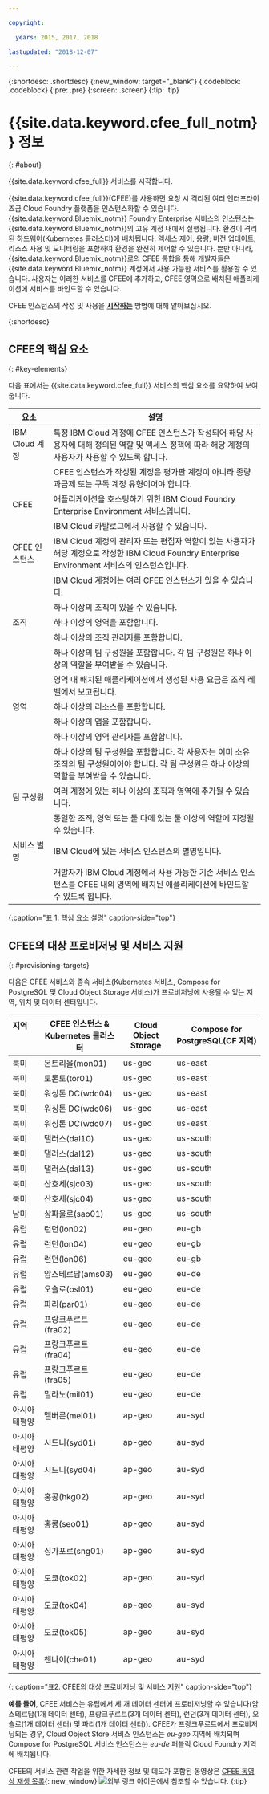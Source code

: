 ```yaml
---

copyright:

  years: 2015, 2017, 2018

lastupdated: "2018-12-07"

---
```


{:shortdesc: .shortdesc}
{:new_window: target="_blank"}
{:codeblock: .codeblock}
{:pre: .pre}
{:screen: .screen}
{:tip: .tip}

# {{site.data.keyword.cfee_full_notm}} 정보
{: #about}

{{site.data.keyword.cfee_full}} 서비스를 시작합니다.

{{site.data.keyword.cfee_full}}(CFEE)를 사용하면 요청 시 격리된 여러 엔터프라이즈급 Cloud Foundry 플랫폼을 인스턴스화할 수 있습니다. {{site.data.keyword.Bluemix_notm}} Foundry Enterprise 서비스의 인스턴스는 {{site.data.keyword.Bluemix_notm}}의 고유 계정 내에서 실행됩니다. 환경이 격리된 하드웨어(Kubernetes 클러스터)에 배치됩니다. 액세스 제어, 용량, 버전 업데이트, 리소스 사용 및 모니터링을 포함하여 환경을 완전히 제어할 수 있습니다. 뿐만 아니라, {{site.data.keyword.Bluemix_notm}}로의 CFEE 통합을 통해 개발자들은 {{site.data.keyword.Bluemix_notm}} 계정에서 사용 가능한 서비스를 활용할 수 있습니다.  사용자는 이러한 서비스를 CFEE에 추가하고, CFEE 영역으로 배치된 애플리케이션에 서비스를 바인드할 수 있습니다.

CFEE 인스턴스의 작성 및 사용을 [**시작하는**](https://console.bluemix.net/docs/cloud-foundry/getting-started.html#getting-started) 방법에 대해 알아보십시오.

{:shortdesc}

## CFEE의 핵심 요소
{: #key-elements}

다음 표에서는 {{site.data.keyword.cfee_full}} 서비스의 핵심 요소를 요약하여 보여줍니다.

|요소   |설명 |
|-----------|---------------|
|IBM Cloud 계정 |특정 IBM Cloud 계정에 CFEE 인스턴스가 작성되어 해당 사용자에 대해 정의된 역할 및 액세스 정책에 따라 해당 계정의 사용자가 사용할 수 있도록 합니다. |
||CFEE 인스턴스가 작성된 계정은 평가판 계정이 아니라 종량과금제 또는 구독 계정 유형이어야 합니다.  |
|CFEE |애플리케이션을 호스팅하기 위한 IBM Cloud Foundry Enterprise Environment 서비스입니다. |
||IBM Cloud 카탈로그에서 사용할 수 있습니다. |
|CFEE 인스턴스 |IBM Cloud 계정의 관리자 또는 편집자 역할이 있는 사용자가 해당 계정으로 작성한 IBM Cloud Foundry Enterprise Environment 서비스의 인스턴스입니다. |
||IBM Cloud 계정에는 여러 CFEE 인스턴스가 있을 수 있습니다. |
||하나 이상의 조직이 있을 수 있습니다. |
|조직 |하나 이상의 영역을 포함합니다. |
||하나 이상의 조직 관리자를 포함합니다. |
||하나 이상의 팀 구성원을 포함합니다. 각 팀 구성원은 하나 이상의 역할을 부여받을 수 있습니다. |
||영역 내 배치된 애플리케이션에서 생성된 사용 요금은 조직 레벨에서 보고됩니다. |
|영역 |하나 이상의 리소스를 포함합니다. |
||하나 이상의 앱을 포함합니다. |
||하나 이상의 영역 관리자를 포함합니다. |
||하나 이상의 팀 구성원을 포함합니다. 각 사용자는 이미 소유 조직의 팀 구성원이어야 합니다. 각 팀 구성원은 하나 이상의 역할을 부여받을 수 있습니다. |
|팀 구성원 |여러 계정에 있는 하나 이상의 조직과 영역에 추가될 수 있습니다. |
||동일한 조직, 영역 또는 둘 다에 있는 둘 이상의 역할에 지정될 수 있습니다. |
|서비스 별명 |IBM Cloud에 있는 서비스 인스턴스의 별명입니다. |
||개발자가 IBM Cloud 계정에서 사용 가능한 기존 서비스 인스턴스를 CFEE 내의 영역에 배치된 애플리케이션에 바인드할 수 있도록 합니다.|
{:caption="표 1. 핵심 요소 설명" caption-side="top"}

## CFEE의 대상 프로비저닝 및 서비스 지원
{: #provisioning-targets}

다음은 CFEE 서비스와 종속 서비스(Kubernetes 서비스, Compose for PostgreSQL 및 Cloud Object Storage 서비스)가 프로비저닝에 사용될 수 있는 지역, 위치 및 데이터 센터입니다.

|  **지역** &nbsp; &nbsp; &nbsp; &nbsp; &nbsp; &nbsp; &nbsp; &nbsp; &nbsp; &nbsp; &nbsp; &nbsp;| **CFEE 인스턴스 & Kubernetes 클러스터** | **Cloud Object Storage** | **Compose for PostgreSQL(CF 지역)** |
|----------------------------------------|-------------------|-------------------|-------------------|
|북미 | 몬트리올(mon01) | us-geo | us-east |
|북미 | 토론토(tor01) | us-geo| us-east |
|북미 | 워싱톤 DC(wdc04) | us-geo | us-east |
|북미 | 워싱톤 DC(wdc06) | us-geo | us-east | 
|북미 | 워싱톤 DC(wdc07) | us-geo | us-east |
|북미 | 댈러스(dal10) | us-geo |us-south |
|북미 | 댈러스(dal12) | us-geo |us-south |
|북미 | 댈러스(dal13) | us-geo |us-south |
|북미 | 산호세(sjc03) | us-geo |us-south |
|북미 | 산호세(sjc04) | us-geo |us-south |
|남미 &nbsp; &nbsp;| 상파울로(sao01) | us-geo |us-south |
|유럽 | 런던(lon02) |eu-geo | eu-gb |
|유럽 | 런던(lon04) |eu-geo | eu-gb |
|유럽 | 런던(lon06) |eu-geo | eu-gb | 
|유럽 | 암스테르담(ams03) |eu-geo | eu-de |
|유럽 | 오슬로(osl01) |eu-geo | eu-de | 
|유럽 | 파리(par01) |eu-geo | eu-de |
|유럽 | 프랑크푸르트(fra02) |eu-geo | eu-de |
|유럽 | 프랑크푸르트(fra04) |eu-geo | eu-de | 
|유럽 | 프랑크푸르트(fra05) |eu-geo | eu-de |
|유럽 | 밀라노(mil01) |eu-geo | eu-de |
|아시아 태평양 | 멜버른(mel01) | ap-geo | au-syd |
|아시아 태평양 | 시드니(syd01) | ap-geo | au-syd |
|아시아 태평양 | 시드니(syd04) | ap-geo | au-syd | 
|아시아 태평양 | 홍콩(hkg02) | ap-geo | au-syd |
|아시아 태평양 | 홍콩(seo01) | ap-geo | au-syd |
|아시아 태평양 | 싱가포르(sng01) | ap-geo | au-syd |
|아시아 태평양 | 도쿄(tok02) | ap-geo | au-syd |
|아시아 태평양 | 도쿄(tok04) | ap-geo | au-syd |
|아시아 태평양 | 도쿄(tok05) | ap-geo | au-syd |
|아시아 태평양 | 첸나이(che01) | ap-geo | au-syd |
{: caption="표2. CFEE의 대상 프로비저닝 및 서비스 지원" caption-side="top"}

**예를 들어**, CFEE 서비스는 유럽에서 세 개 데이터 센터에 프로비저닝할 수 있습니다(암스테르담(1개 데이터 센터), 프랑크푸르트(3개 데이터 센터), 런던(3개 데이터 센터), 오슬로(1개 데이터 센터) 및 파리(1개 데이터 센터)). CFEE가 프랑크푸르트에서 프로비저닝되는 경우, Cloud Object Store 서비스 인스턴스는 _eu-geo_ 지역에 배치되며 Compose for PostgreSQL 서비스 인스턴스는 _eu-de_ 퍼블릭 Cloud Foundry 지역에 배치됩니다.

CFEE의 서비스 관련 작업을 위한 자세한 정보 및 데모가 포함된 동영상은 [CFEE 동영상 재생 목록](https://ibm.biz/CFEE_Playlist){: new_window} ![외부 링크 아이콘](../icons/launch-glyph.svg "외부 링크 아이콘")에서 참조할 수 있습니다.
{:tip}
